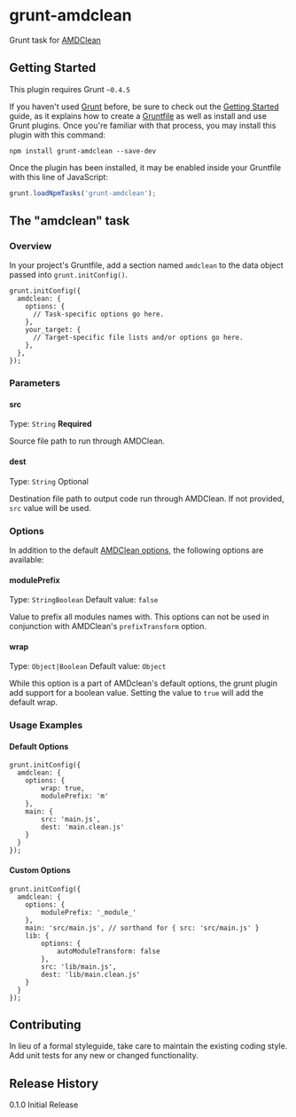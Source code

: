 # grunt-amdclean
Grunt task for [AMDClean](https://github.com/gfranko/amdclean)

## Getting Started
This plugin requires Grunt `~0.4.5`

If you haven't used [Grunt](http://gruntjs.com/) before, be sure to check out the [Getting Started](http://gruntjs.com/getting-started) guide, as it explains how to create a [Gruntfile](http://gruntjs.com/sample-gruntfile) as well as install and use Grunt plugins. Once you're familiar with that process, you may install this plugin with this command:

```shell
npm install grunt-amdclean --save-dev
```

Once the plugin has been installed, it may be enabled inside your Gruntfile with this line of JavaScript:

```js
grunt.loadNpmTasks('grunt-amdclean');
```

## The "amdclean" task

### Overview
In your project's Gruntfile, add a section named `amdclean` to the data object passed into `grunt.initConfig()`.

```
grunt.initConfig({
  amdclean: {
    options: {
      // Task-specific options go here.
    },
    your_target: {
      // Target-specific file lists and/or options go here.
    },
  },
});
```

### Parameters
#### src
Type: `String`
**Required**

Source file path to run through AMDClean.

#### dest
Type: `String`
Optional

Destination file path to output code run through AMDClean. If not provided, `src` value will be used.

### Options
In addition to the default [AMDClean options](https://github.com/gfranko/amdclean#options), the following options are available:

#### modulePrefix
Type: `StringBoolean`
Default value: `false`

Value to prefix all modules names with. This options can not be used in conjunction with AMDClean's `prefixTransform` option.

#### wrap
Type: `Object|Boolean`
Default value: `Object`

While this option is a part of AMDclean's default options, the grunt plugin add support for a boolean value. Setting the value to `true` will add the default wrap.

### Usage Examples

#### Default Options

```
grunt.initConfig({
  amdclean: {
    options: {
        wrap: true,
        modulePrefix: 'm'
    },
    main: {
        src: 'main.js',
        dest: 'main.clean.js'
    }
  }
});
```

#### Custom Options

```
grunt.initConfig({
  amdclean: {
    options: {
        modulePrefix: '_module_'
    },
    main: 'src/main.js', // sorthand for { src: 'src/main.js' }
    lib: {
        options: {
            autoModuleTransform: false
        },
        src: 'lib/main.js',
        dest: 'lib/main.clean.js'
    }
  }
});
```

## Contributing
In lieu of a formal styleguide, take care to maintain the existing coding style. Add unit tests for any new or changed functionality.

## Release History
0.1.0 Initial Release